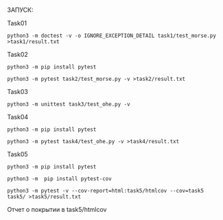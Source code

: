 ЗАПУСК:

Task01

```python3 -m doctest -v -o IGNORE_EXCEPTION_DETAIL task1/test_morse.py >task1/result.txt```

Task02

```python3 -m pip install pytest``` 

```python3 -m pytest task2/test_morse.py -v >task2/result.txt```

Task03

```python3 -m unittest task3/test_ohe.py -v```

Task04

```python3 -m pip install pytest```

```python3 -m pytest task4/test_ohe.py -v >task4/result.txt```

Task05

```python3 -m pip install pytest```

```python3 -m  pip install pytest-cov```

```python3 -m pytest -v --cov-report=html:task5/htmlcov --cov=task5 task5/ >task5/result.txt```

Отчет о покрытии в task5/htmlcov

